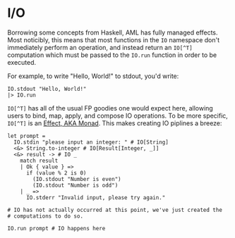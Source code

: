 # I/O

Borrowing some concepts from Haskell, AML has fully managed effects. Most
noticibly, this means that most functions in the `IO` namespace don't
immediately perform an operation, and instead return an `IO[^T]` computation
which must be passed to the `IO.run` function in order to be executed.

For example, to write "Hello, World!" to stdout, you'd write:

```aml
IO.stdout "Hello, World!"
|> IO.run
```

`IO[^T]` has all of the usual FP goodies one would expect here, allowing users
to bind, map, apply, and compose IO operations. To be more specific, `IO[^T]` is
an [Effect, AKA Monad](./Monads.md). This makes creating IO piplines a breeze:

```aml
let prompt =
  IO.stdin "please input an integer: " # IO[String]
  <&> String.to-integer # IO[Result[Integer, _]]
  <&> result -> # IO _
    match result
    | Ok { value } =>
      if (value % 2 is 0)
        (IO.stdout "Number is even")
        (IO.stdout "Number is odd")
    | _ =>
      IO.stderr "Invalid input, please try again."

# IO has not actually occurred at this point, we've just created the
# computations to do so.

IO.run prompt # IO happens here
```
